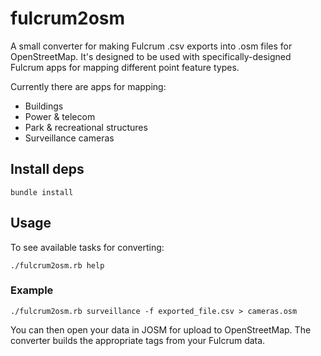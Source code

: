 # fulcrum2osm

A small converter for making Fulcrum .csv exports into .osm files for OpenStreetMap. It's designed to be used with specifically-designed Fulcrum apps for mapping different point feature types.

Currently there are apps for mapping:

* Buildings
* Power & telecom
* Park & recreational structures
* Surveillance cameras

## Install deps

```shell
bundle install
```

## Usage

To see available tasks for converting:

```shell
./fulcrum2osm.rb help
```

### Example

```shell
./fulcrum2osm.rb surveillance -f exported_file.csv > cameras.osm
```

You can then open your data in JOSM for upload to OpenStreetMap. The converter builds the appropriate tags from your Fulcrum data.